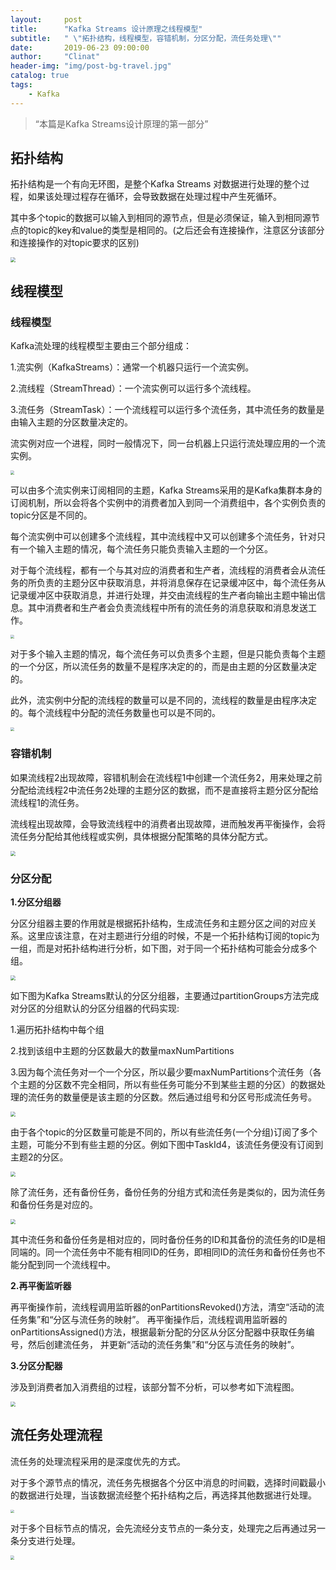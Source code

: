 ```yaml
---
layout:     post
title:      "Kafka Streams 设计原理之线程模型"
subtitle:   " \"拓扑结构，线程模型，容错机制，分区分配，流任务处理\""
date:       2019-06-23 09:00:00
author:     "Clinat"
header-img: "img/post-bg-travel.jpg"
catalog: true
tags:
    - Kafka
---
```


> “本篇是Kafka Streams设计原理的第一部分”

## 拓扑结构

拓扑结构是一个有向无环图，是整个Kafka Streams 对数据进行处理的整个过程，如果该处理过程存在循环，会导致数据在处理过程中产生死循环。

其中多个topic的数据可以输入到相同的源节点，但是必须保证，输入到相同源节点的topic的key和value的类型是相同的。(之后还会有连接操作，注意区分该部分和连接操作的对topic要求的区别)

<img src="/img_post/KafkaStreamsThreadModel/thread_model0.png" style="zoom:50%" />



## 线程模型

### 线程模型

Kafka流处理的线程模型主要由三个部分组成：

1.流实例（KafkaStreams）：通常一个机器只运行一个流实例。

2.流线程（StreamThread）：一个流实例可以运行多个流线程。

3.流任务（StreamTask）：一个流线程可以运行多个流任务，其中流任务的数量是由输入主题的分区数量决定的。

流实例对应一个进程，同时一般情况下，同一台机器上只运行流处理应用的一个流实例。

<img src="/img_post/KafkaStreamsThreadModel/thread_model1.png" style="zoom:40%" />

可以由多个流实例来订阅相同的主题，Kafka Streams采用的是Kafka集群本身的订阅机制，所以会将各个实例中的消费者加入到同一个消费组中，各个实例负责的topic分区是不同的。

每个流实例中可以创建多个流线程，其中流线程中又可以创建多个流任务，针对只有一个输入主题的情况，每个流任务只能负责输入主题的一个分区。

对于每个流线程，都有一个与其对应的消费者和生产者，流线程的消费者会从流任务的所负责的主题分区中获取消息，并将消息保存在记录缓冲区中，每个流任务从记录缓冲区中获取消息，并进行处理，并交由流线程的生产者向输出主题中输出信息。其中消费者和生产者会负责流线程中所有的流任务的消息获取和消息发送工作。

<img src="/img_post/KafkaStreamsThreadModel/thread_model2.png" style="zoom:40%" />

对于多个输入主题的情况，每个流任务可以负责多个主题，但是只能负责每个主题的一个分区，所以流任务的数量不是程序决定的的，而是由主题的分区数量决定的。

此外，流实例中分配的流线程的数量可以是不同的，流线程的数量是由程序决定的。每个流线程中分配的流任务数量也可以是不同的。

<img src="/img_post/KafkaStreamsThreadModel/thread_model3.png" style="zoom:40%" />

### 容错机制

如果流线程2出现故障，容错机制会在流线程1中创建一个流任务2，用来处理之前分配给流线程2中流任务2处理的主题分区的数据，而不是直接将主题分区分配给流线程1的流任务。

流线程出现故障，会导致流线程中的消费者出现故障，进而触发再平衡操作，会将流任务分配给其他线程或实例，具体根据分配策略的具体分配方式。

<img src="/img_post/KafkaStreamsThreadModel/thread_model5.png" style="zoom:50%" />

### 分区分配

**1.分区分组器**

分区分组器主要的作用就是根据拓扑结构，生成流任务和主题分区之间的对应关系。这里应该注意，在对主题进行分组的时候，不是一个拓扑结构订阅的topic为一组，而是对拓扑结构进行分析，如下图，对于同一个拓扑结构可能会分成多个组。

<img src="/img_post/KafkaStreamsThreadModel/thread_model6.png" style="zoom:50%" />

如下图为Kafka Streams默认的分区分组器，主要通过partitionGroups方法完成对分区的分组默认的分区分组器的代码实现:

1.遍历拓扑结构中每个组

2.找到该组中主题的分区数最大的数量maxNumPartitions

3.因为每个流任务对一个一个分区，所以最少要maxNumPartitions个流任务（各个主题的分区数不完全相同，所以有些任务可能分不到某些主题的分区）的数据处理的流任务的数量便是该主题的分区数。然后通过组号和分区号形成流任务号。

<img src="/img_post/KafkaStreamsThreadModel/thread_model7.png" style="zoom:50%" />

由于各个topic的分区数量可能是不同的，所以有些流任务(一个分组)订阅了多个主题，可能分不到有些主题的分区。例如下图中TaskId4，该流任务便没有订阅到主题2的分区。

<img src="/img_post/KafkaStreamsThreadModel/thread_model8.png" style="zoom:50%" />

除了流任务，还有备份任务，备份任务的分组方式和流任务是类似的，因为流任务和备份任务是对应的。

<img src="/img_post/KafkaStreamsThreadModel/thread_model9.png" style="zoom:50%" />

其中流任务和备份任务是相对应的，同时备份任务的ID和其备份的流任务的ID是相同端的。同一个流任务中不能有相同ID的任务，即相同ID的流任务和备份任务也不能分配到同一个流线程中。

**2.再平衡监听器**

再平衡操作前，流线程调用监昕器的onPartitionsRevoked()方法，清空“活动的流任务集”和“分区与流任务的映射”。
再平衡操作后，流线程调用监昕器的onPartitionsAssigned()方法，根据最新分配的分区从分区分配器中获取任务编号，然后创建流任务， 并更新“活动的流任务集”和“分区与流任务的映射”。

**3.分区分配器**

涉及到消费者加入消费组的过程，该部分暂不分析，可以参考如下流程图。

<img src="/img_post/KafkaStreamsThreadModel/thread_model10.png" style="zoom:50%" />



## 流任务处理流程

流任务的处理流程采用的是深度优先的方式。

对于多个源节点的情况，流任务先根据各个分区中消息的时间戳，选择时间戳最小的数据进行处理，当该数据流经整个拓扑结构之后，再选择其他数据进行处理。

<img src="/img_post/KafkaStreamsThreadModel/thread_model11.png" style="zoom:35%" />

对于多个目标节点的情况，会先流经分支节点的一条分支，处理完之后再通过另一条分支进行处理。

<img src="/img_post/KafkaStreamsThreadModel/thread_model4.png" style="zoom:40%" />


